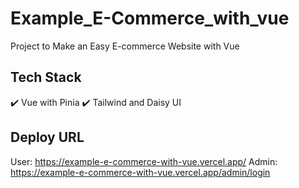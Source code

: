 # Example_E-Commerce_with_vue
Project to Make an Easy E-commerce Website with Vue

## Tech Stack

✔️ Vue with Pinia
✔️ Tailwind and Daisy UI

## Deploy URL
User: https://example-e-commerce-with-vue.vercel.app/
Admin: https://example-e-commerce-with-vue.vercel.app/admin/login
  

